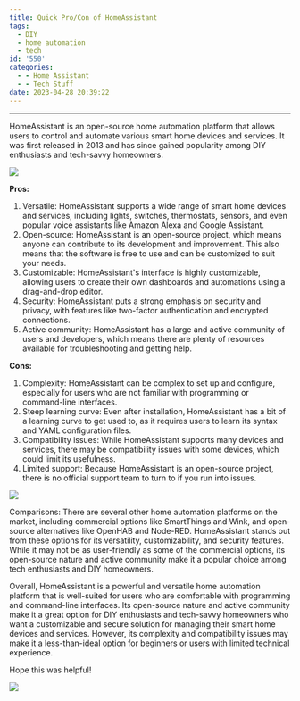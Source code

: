 ```yaml
---
title: Quick Pro/Con of HomeAssistant
tags:
  - DIY
  - home automation
  - tech
id: '550'
categories:
  - - Home Assistant
  - - Tech Stuff
date: 2023-04-28 20:39:22
---
```


* * *

HomeAssistant is an open-source home automation platform that allows users to control and automate various smart home devices and services. It was first released in 2013 and has since gained popularity among DIY enthusiasts and tech-savvy homeowners.

![](https://techdonecheap.files.wordpress.com/2023/04/fancy-page-divider2.png?w=1024)

**Pros:**

1.  Versatile: HomeAssistant supports a wide range of smart home devices and services, including lights, switches, thermostats, sensors, and even popular voice assistants like Amazon Alexa and Google Assistant.
2.  Open-source: HomeAssistant is an open-source project, which means anyone can contribute to its development and improvement. This also means that the software is free to use and can be customized to suit your needs.
3.  Customizable: HomeAssistant's interface is highly customizable, allowing users to create their own dashboards and automations using a drag-and-drop editor.
4.  Security: HomeAssistant puts a strong emphasis on security and privacy, with features like two-factor authentication and encrypted connections.
5.  Active community: HomeAssistant has a large and active community of users and developers, which means there are plenty of resources available for troubleshooting and getting help.

**Cons:**

1.  Complexity: HomeAssistant can be complex to set up and configure, especially for users who are not familiar with programming or command-line interfaces.
2.  Steep learning curve: Even after installation, HomeAssistant has a bit of a learning curve to get used to, as it requires users to learn its syntax and YAML configuration files.
3.  Compatibility issues: While HomeAssistant supports many devices and services, there may be compatibility issues with some devices, which could limit its usefulness.
4.  Limited support: Because HomeAssistant is an open-source project, there is no official support team to turn to if you run into issues.

![](https://techdonecheap.files.wordpress.com/2023/04/fancy-page-divider2-1.png?w=1024)

Comparisons: There are several other home automation platforms on the market, including commercial options like SmartThings and Wink, and open-source alternatives like OpenHAB and Node-RED. HomeAssistant stands out from these options for its versatility, customizability, and security features. While it may not be as user-friendly as some of the commercial options, its open-source nature and active community make it a popular choice among tech enthusiasts and DIY homeowners.

Overall, HomeAssistant is a powerful and versatile home automation platform that is well-suited for users who are comfortable with programming and command-line interfaces. Its open-source nature and active community make it a great option for DIY enthusiasts and tech-savvy homeowners who want a customizable and secure solution for managing their smart home devices and services. However, its complexity and compatibility issues may make it a less-than-ideal option for beginners or users with limited technical experience.

Hope this was helpful!

![](https://techdonecheap.files.wordpress.com/2023/04/alinablogbanner.png?w=1024)